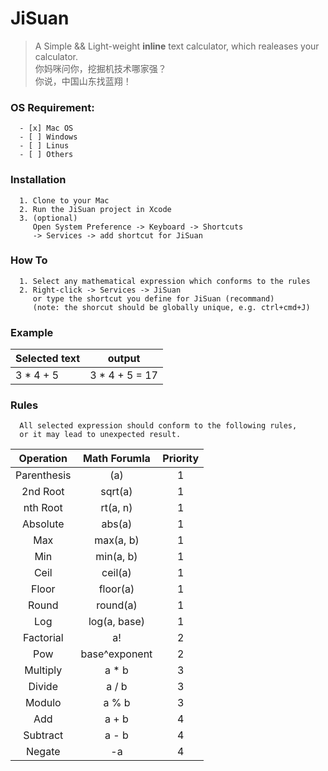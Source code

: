 # JiSuan
> A Simple && Light-weight **inline** text calculator, which realeases your calculator.  
> 你妈咪问你，挖掘机技术哪家强？  
> 你说，中国山东找蓝翔！  

### OS Requirement:  
```
  - [x] Mac OS
  - [ ] Windows
  - [ ] Linus
  - [ ] Others
```
### Installation
```
  1. Clone to your Mac  
  2. Run the JiSuan project in Xcode
  3. (optional)
     Open System Preference -> Keyboard -> Shortcuts  
     -> Services -> add shortcut for JiSuan  
```

### How To
```
  1. Select any mathematical expression which conforms to the rules  
  2. Right-click -> Services -> JiSuan  
     or type the shortcut you define for JiSuan (recommand)
     (note: the shorcut should be globally unique, e.g. ctrl+cmd+J)
```
### Example
Selected text | output
--------------|----------------
  3 * 4 + 5   | 3 * 4 + 5 = 17

### Rules
```
  All selected expression should conform to the following rules,  
  or it may lead to unexpected result.
```
|Operation|Math Forumla|Priority|
|:--------------:|:----------------:|:-:|
|Parenthesis|(a)|1|
|2nd Root|sqrt(a)|1|
|nth Root|rt(a, n)|1|
|Absolute|abs(a)|1|
|Max|max(a, b)|1|
|Min|min(a, b)|1|
|Ceil|ceil(a)|1|
|Floor|floor(a)|1|
|Round|round(a)|1|
|Log|log(a, base)|1|
|Factorial|a!|2|
|Pow|base^exponent|2|
|Multiply|a * b|3|
|Divide|a / b|3|
|Modulo|a % b|3|
|Add|a + b|4|
|Subtract|a - b|4|
|Negate|-a|4|
